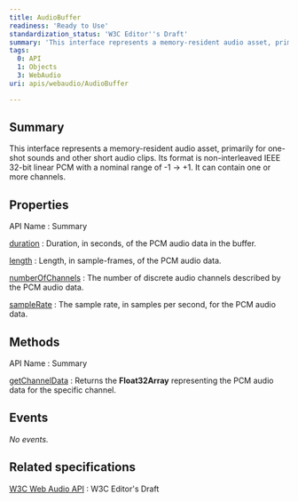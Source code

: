 ```yaml
---
title: AudioBuffer
readiness: 'Ready to Use'
standardization_status: 'W3C Editor''s Draft'
summary: 'This interface represents a memory-resident audio asset, primarily for one-shot sounds and other short audio clips. Its format is non-interleaved IEEE 32-bit linear PCM with a nominal range of -1 -&gt; +1. It can contain one or more channels.'
tags:
  0: API
  1: Objects
  3: WebAudio
uri: apis/webaudio/AudioBuffer

---
```

## <span>Summary</span>

This interface represents a memory-resident audio asset, primarily for one-shot sounds and other short audio clips. Its format is non-interleaved IEEE 32-bit linear PCM with a nominal range of -1 -&gt; +1. It can contain one or more channels.

## <span>Properties</span>

API Name
:   Summary

[duration](/apis/webaudio/AudioBuffer/duration)
:   Duration, in seconds, of the PCM audio data in the buffer.

[length](/apis/webaudio/AudioBuffer/length)
:   Length, in sample-frames, of the PCM audio data.

[numberOfChannels](/apis/webaudio/AudioBuffer/numberOfChannels)
:   The number of discrete audio channels described by the PCM audio data.

[sampleRate](/apis/webaudio/AudioBuffer/sampleRate)
:   The sample rate, in samples per second, for the PCM audio data.

## <span>Methods</span>

API Name
:   Summary

[getChannelData](/apis/webaudio/AudioBuffer/getChannelData)
:   Returns the **Float32Array** representing the PCM audio data for the specific channel.

## <span>Events</span>

*No events.*

## <span>Related specifications</span>

[W3C Web Audio API](https://dvcs.w3.org/hg/audio/raw-file/tip/webaudio/specification.html)
:   W3C Editor's Draft
